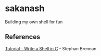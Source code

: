 # sakanash
Building my own shell for fun

## References
[Tutorial - Write a Shell in C](https://brennan.io/2015/01/16/write-a-shell-in-c/) - Stephan Brennan